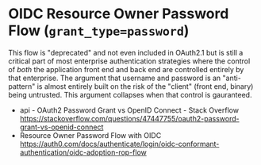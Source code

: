 # OIDC Resource Owner Password Flow (`grant_type=password`)

This flow is "deprecated" and not even included in OAuth2.1 but is still a critical part of most enterprise authentication strategies where the control of *both* the application front end and back end are controlled entirely by that enterprise. The argument that username and password is an "anti-pattern" is almost entirely built on the risk of the "client" (front end, binary) being untrusted. This argument collapses when that control is gauranteed.

* api - OAuth2 Password Grant vs OpenID Connect - Stack Overflow  
  <https://stackoverflow.com/questions/47447755/oauth2-password-grant-vs-openid-connect>
* Resource Owner Password Flow with OIDC  
  <https://auth0.com/docs/authenticate/login/oidc-conformant-authentication/oidc-adoption-rop-flow>
